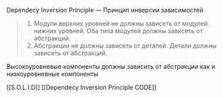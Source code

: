 Dependecy Inversion Principle — Принцип инверсии зависимостей

> 1.  Модули верхних уровней не должны зависеть от модулей нижних уровней. Оба типа модулей должны зависеть от абстракций.
> 2. Абстракции не должны зависеть от деталей. Детали должны зависеть от абстракций.

Высокоуровневые компоненты должны зависить от абстракции как и низкоуровневные компоненты

[[S.O.L.I.D]] [[Dependecy Inversion Principle CODE]]